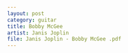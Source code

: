 ```yaml
---
layout: post
category: guitar
title: Bobby McGee
artist: Janis Joplin
file: Janis Joplin - Bobby McGee .pdf
---
```

